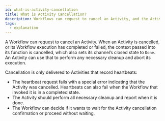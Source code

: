 ```yaml
---
id: what-is-activity-cancellation
title: What is Activity Cancellation?
description: Workflows can request to cancel an Activity, and the Activity should then perform cleanup.
tags:
  - explanation
---
```


A Workflow can request to cancel an Activity.
When an Activity is cancelled, or its Workflow execution has completed or failed, the context passed into its function is cancelled, which also sets its channel’s closed state to `Done`.
An Activity can use that to perform any necessary cleanup and abort its execution.

Cancellation is only delivered to Activities that record heartbeats:

- The heartbeat request fails with a special error indicating that the Activity was cancelled.
  Heartbeats can also fail when the Workflow that invoked it is in a completed state.
- The Activity should perform all necessary cleanup and report when it is done.
- The Workflow can decide if it wants to wait for the Activity cancellation confirmation or proceed without waiting.
